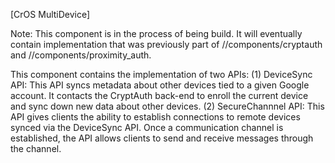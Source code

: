 [CrOS MultiDevice]

Note: This component is in the process of being build. It will eventually
      contain implementation that was previously part of
      //components/cryptauth and //components/proximity_auth.

This component contains the implementation of two APIs:
(1) DeviceSync API: This API syncs metadata about other devices tied to a given
    Google account. It contacts the CryptAuth back-end to enroll the current
    device and sync down new data about other devices.
(2) SecureChannnel API: This API gives clients the ability to establish
    connections to remote devices synced via the DeviceSync API. Once a
    communication channel is established, the API allows clients to send and
    receive messages through the channel.
